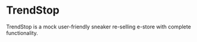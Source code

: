 # TrendStop

TrendStop is a mock user-friendly sneaker re-selling e-store with complete functionality.

